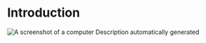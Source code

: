 # Introduction

![A screenshot of a computer Description automatically
generated](/media/landing.png)
